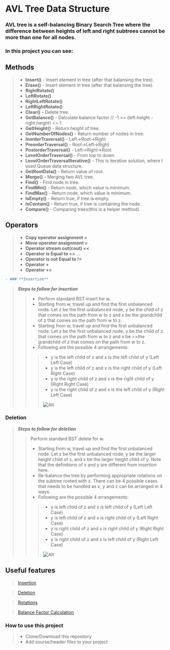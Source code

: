 # AVL Tree Data Structure
### AVL tree is a self-balancing Binary Search Tree where the difference between heights of left and right subtrees cannot be more than one for all nodes. 

### In this project you can see:

## **Methods**
 >- **Insert()** - Insert element in tree (after that balansing the tree). 
 >- **Erase()** - Insert element in tree (after that balansing the tree).
 >- **RightRotate()**
 >- **LeftRotate()** 
 >- **RightLeftRotate()**
 >- **LeftRightRotate()**
 >- **Clear()** - Delete tree.
 >- **GetBalance()** - Dalculate balance factor //   -1 <= (left.height - right.height) <= 1
 >- **GetHeight()** - Return height of tree.
 >- **GetNumberOfNodes()** - Return number of nodes in tree.
 >- **InorderTraversal()** - Left->Root->Right
 >- **PreorderTraversal()** - Root->Left->Right
 >- **PostorderTraversal()** - Left->Right->Root
 >- **LevelOrderTraversal()** - From top to down.
 >- **LevelOrderTraversalIterative()** - This is iterative solution, where I used Queue data structure.
 >- **GetRootData()** - Return value of root.
 >- **Merge()** - Merging two AVL tree.
 >- **Find()** - Find node in tree.
 >- **FindMin()** - Return node, which value is minimum.
 >- **FindMax()** - Return node, which value is minimum.
 >- **IsEmpty()** - Return true, if tree is empty.
 >- **IsContain()** - Return true, if tree is containing the node.
 >- **Compare()** - Comparing trees(this is a helper method).

## Operators
 >- **Copy operator assignment =**
 >- **Move operator assignment =**
 >- **Operator stream out(cout) <<**
 >- **Operator is Equal to ==**
 > ...
 >- **Operator is not Equal to !=**
 >- **Operator +**
 >- **Operator +=**
```diff
- ### **Insertion**
```
>**_Steps to follow for insertion_**
>>- Perform standard BST insert for w. 
>>- Starting from w, travel up and find the first unbalanced node. Let z be the first unbalanced node, y be the child of z that comes on the path from w to z and x be the grandchild of z that comes on the path from w to z. 
>>- Starting from w, travel up and find the first unbalanced node. Let z be the first unbalanced node, y be the child of z that comes on the path from w to z and x be >>the grandchild of z that comes on the path from w to z. 
>>- Following are the possible 4 arrangements:
>>>- y is the left child of z and x is the left child of y (Left Left Case)  
>>>- y is the left child of z and x is the right child of y (Left Right Case) 
>>>- y is the right child of z and x is the right child of y (Right Right Case) 
>>>- y is the right child of z and x is the left child of y (Right Left Case)
>>>
>>>![Alt](https://i.ytimg.com/vi/_nyt5QYel3Q/maxresdefault.jpg)

### **Deletion**
>**_Steps to follow for deletion_**
>>Perform standard BST delete for w. 
>>- Starting from w, travel up and find the first unbalanced node. Let z be the first unbalanced node, y be the larger height child of z, and x be the larger height child of y. Note that the definitions of x and y are different from insertion here. 
>>- Re-balance the tree by performing appropriate rotations on the subtree rooted with z. There can be 4 possible cases that needs to be handled as x, y and z can be arranged in 4 ways. 
>>- Following are the possible 4 arrangements: 
>>>- y is left child of z and x is left child of y (Left Left Case) 
>>>- y is left child of z and x is right child of y (Left Right Case) 
>>>- y is right child of z and x is right child of y (Right Right Case) 
>>>- y is right child of z and x is left child of y (Right Left Case)
>>>
>>>![Alt](https://media.geeksforgeeks.org/wp-content/uploads/AVL_TREE_DELETION.jpg)

## Useful features
> [Insertion](https://www.geeksforgeeks.org/avl-tree-set-1-insertion/)

> [Deletion](https://www.geeksforgeeks.org/avl-tree-set-2-deletion/)

> [Rotations](https://www.tutorialspoint.com/data_structures_algorithms/avl_tree_algorithm.htm)

> [Balance Factor Calculation](https://programmerbay.com/avl-tree-a-height-balancing-bst/)

### How to use this project
>- Clone/Download this repository 
>- Add sourse/header files to your project
